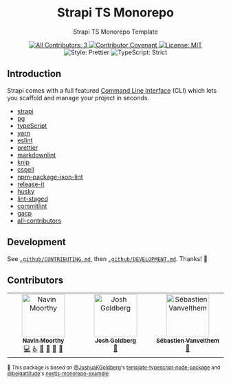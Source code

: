 <h1 align="center">Strapi TS Monorepo</h1>

<p align="center">Strapi TS Monorepo Template</p>

<p align="center">
	<a href="#contributors" target="_blank">
<!-- prettier-ignore-start -->
<!-- ALL-CONTRIBUTORS-BADGE:START - Do not remove or modify this section -->
<img alt="All Contributors: 3" src="https://img.shields.io/badge/all_contributors-3-21bb42.svg" />
<!-- ALL-CONTRIBUTORS-BADGE:END -->
<!-- prettier-ignore-end -->
	</a>
	<a href="https://github.com/timelessco/strapi-ts-app/blob/main/.github/CODE_OF_CONDUCT.md" target="_blank">
		<img alt="Contributor Covenant" src="https://img.shields.io/badge/code_of_conduct-enforced-21bb42" />
	</a>
	<a href="https://github.com/timelessco/strapi-ts-app/blob/main/LICENSE.md" target="_blank">
		<img alt="License: MIT" src="https://img.shields.io/github/license/timelessco/strapi-ts-app?color=21bb42">
	</a>
	<img alt="Style: Prettier" src="https://img.shields.io/badge/style-prettier-21bb42.svg" />
	<img alt="TypeScript: Strict" src="https://img.shields.io/badge/typescript-strict-21bb42.svg" />
</p>

## Introduction

Strapi comes with a full featured
[Command Line Interface](https://docs.strapi.io/developer-docs/latest/developer-resources/cli/CLI.html)
(CLI) which lets you scaffold and manage your project in seconds.

- [strapi](https://strapi.io/)
- [pg](https://www.postgresql.org/)
- [typeScript](https://www.typescriptlang.org/)
- [yarn](https://yarnpkg.com/)
- [eslint](https://eslint.org/)
- [prettier](https://prettier.io/)
- [markdownlint](https://github.com/DavidAnson/markdownlint)
- [knip](https://github.com/webpro/knip)
- [cspell](https://cspell.org)
- [npm-package-json-lint](https://npmpackagejsonlint.org/)
- [release-it](https://github.com/release-it/release-it#readme)
- [husky](https://typicode.github.io/husky/#/)
- [lint-staged](https://github.com/okonet/lint-staged#readme)
- [commitlint](https://commitlint.js.org/#/)
- [gacp](https://github.com/vivaxy/gacp#readme)
- [all-contributors](https://github.com/all-contributors/all-contributors)

## Development

See [`.github/CONTRIBUTING.md`](./.github/CONTRIBUTING.md), then
[`.github/DEVELOPMENT.md`](./.github/DEVELOPMENT.md). Thanks! 💖

## Contributors

<!-- spellchecker: disable -->
<!-- ALL-CONTRIBUTORS-LIST:START - Do not remove or modify this section -->
<!-- prettier-ignore-start -->
<!-- markdownlint-disable -->
<table>
  <tbody>
    <tr>
      <td align="center" valign="top" width="14.28%"><a href="https://navinmoorthy.me/"><img src="https://avatars.githubusercontent.com/u/39694575?v=4?s=100" width="100px;" alt="Navin Moorthy"/><br /><sub><b>Navin Moorthy</b></sub></a><br /><a href="https://github.com/timelessco/strapi-ts-app/commits?author=navin-moorthy" title="Code">💻</a> <a href="#a11y-navin-moorthy" title="Accessibility">️️️️♿️</a> <a href="https://github.com/timelessco/strapi-ts-app/commits?author=navin-moorthy" title="Documentation">📖</a> <a href="#design-navin-moorthy" title="Design">🎨</a> <a href="#ideas-navin-moorthy" title="Ideas, Planning, & Feedback">🤔</a> <a href="#maintenance-navin-moorthy" title="Maintenance">🚧</a></td>
      <td align="center" valign="top" width="14.28%"><a href="http://www.joshuakgoldberg.com"><img src="https://avatars.githubusercontent.com/u/3335181?v=4?s=100" width="100px;" alt="Josh Goldberg"/><br /><sub><b>Josh Goldberg</b></sub></a><br /><a href="#tool-JoshuaKGoldberg" title="Tools">🔧</a></td>
      <td align="center" valign="top" width="14.28%"><a href="https://github.com/belgattitude"><img src="https://avatars.githubusercontent.com/u/259798?v=4?s=100" width="100px;" alt="Sébastien Vanvelthem"/><br /><sub><b>Sébastien Vanvelthem</b></sub></a><br /><a href="#tool-belgattitude" title="Tools">🔧</a></td>
    </tr>
  </tbody>
</table>

<!-- markdownlint-restore -->
<!-- prettier-ignore-end -->

<!-- ALL-CONTRIBUTORS-LIST:END -->
<!-- spellchecker: enable -->

<!-- You can remove this notice if you don't want it 🙂 no worries! -->

<sub> 💙 This package is based on
[@JoshuaKGoldberg](https://github.com/JoshuaKGoldberg)'s
[template-typescript-node-package](https://github.com/JoshuaKGoldberg/template-typescript-node-package)
and [@belgattitude](https://github.com/belgattitude)'s
[nextjs-monorepo-example](https://github.com/belgattitude/nextjs-monorepo-example)<sub>
